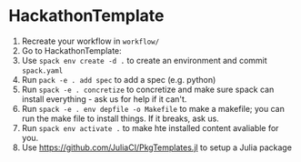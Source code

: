 # HackathonTemplate

1. Recreate your workflow in `workflow/`
2. Go to HackathonTemplate:
3. Use `spack env create -d .` to create an environment and commit `spack.yaml`
4. Run `pack -e . add spec` to add a spec (e.g. python)
5. Run `spack -e . concretize` to concretize and make sure spack can install everything - ask us for help if it can't.
6. Run `spack -e . env depfile -o Makefile` to make a makefile; you can run the make file to install things. If it breaks, ask us.
7. Run `spack env activate .` to make hte installed content avaliable for you.
8. Use https://github.com/JuliaCI/PkgTemplates.jl to setup a Julia package
